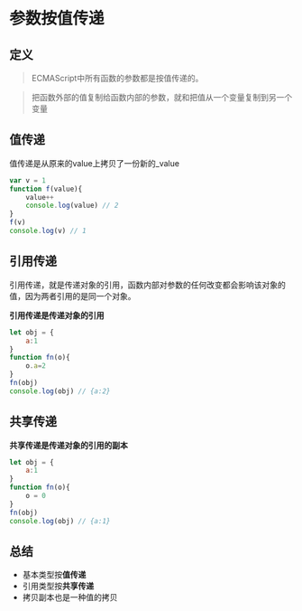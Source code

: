 # 参数按值传递
## 定义
>ECMAScript中所有函数的参数都是按值传递的。

>把函数外部的值复制给函数内部的参数，就和把值从一个变量复制到另一个变量

## 值传递
值传递是从原来的value上拷贝了一份新的_value 
```js
var v = 1
function f(value){
    value++
    console.log(value) // 2
}
f(v)
console.log(v) // 1
```

## 引用传递
引用传递，就是传递对象的引用，函数内部对参数的任何改变都会影响该对象的值，因为两者引用的是同一个对象。

**引用传递是传递对象的引用**
```js
let obj = {
    a:1
}
function fn(o){
    o.a=2
}
fn(obj)
console.log(obj) // {a:2}
```
## 共享传递
**共享传递是传递对象的引用的副本**
```js
let obj = {
    a:1
}
function fn(o){
    o = 0
}
fn(obj)
console.log(obj) // {a:1}
```

## 总结
* 基本类型按**值传递**
* 引用类型按**共享传递**
* 拷贝副本也是一种值的拷贝